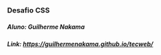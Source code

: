 ### Desafio CSS

##### Aluno: Guilherme Nakama

##### Link: https://guilhermenakama.github.io/tecweb/
